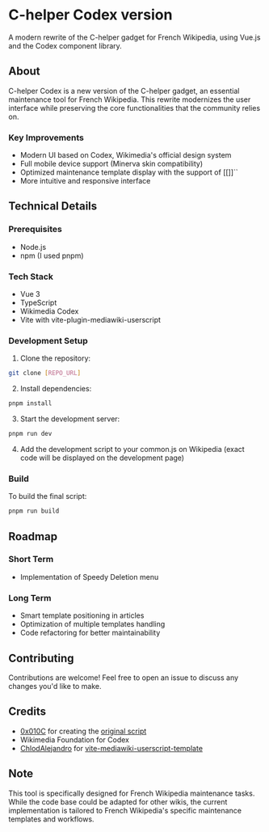 # C-helper Codex version

A modern rewrite of the C-helper gadget for French Wikipedia, using Vue.js and the Codex component library.


## About

C-helper Codex is a new version of the C-helper gadget, an essential maintenance tool for French Wikipedia. This rewrite modernizes the user interface while preserving the core functionalities that the community relies on.

### Key Improvements

- Modern UI based on Codex, Wikimedia's official design system
- Full mobile device support (Minerva skin compatibility)
- Optimized maintenance template display with the support of [[]]`` 
- More intuitive and responsive interface

## Technical Details

### Prerequisites
- Node.js
- npm (I used pnpm)

### Tech Stack
- Vue 3
- TypeScript
- Wikimedia Codex
- Vite with vite-plugin-mediawiki-userscript

### Development Setup

1. Clone the repository:
```bash
git clone [REPO_URL]
```

2. Install dependencies:
```bash
pnpm install
```

3. Start the development server:
```bash
pnpm run dev
```

4. Add the development script to your common.js on Wikipedia (exact code will be displayed on the development page)

### Build

To build the final script:
```bash
pnpm run build
```

## Roadmap

### Short Term
- Implementation of Speedy Deletion menu

### Long Term
- Smart template positioning in articles
- Optimization of multiple templates handling
- Code refactoring for better maintainability

## Contributing

Contributions are welcome! Feel free to open an issue to discuss any changes you'd like to make.

## Credits
- [0x010C](https://fr.wikipedia.org/wiki/Utilisateur:0x010C) for creating the [original script](https://fr.wikipedia.org/wiki/MediaWiki:Gadget-C_helper.js)
- Wikimedia Foundation for Codex
- [ChlodAlejandro](https://github.com/ChlodAlejandro) for 
[vite-mediawiki-userscript-template](https://github.com/ChlodAlejandro/vite-mediawiki-userscript-template)


## Note

This tool is specifically designed for French Wikipedia maintenance tasks. While the code base could be adapted for other wikis, the current implementation is tailored to French Wikipedia's specific maintenance templates and workflows.